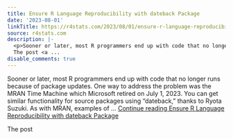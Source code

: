 ```yaml
---
title: Ensure R Language Reproducibility with dateback Package
date: '2023-08-01'
linkTitle: https://r4stats.com/2023/08/01/ensure-r-language-reproducibility-with-dateback-package/
source: r4stats.com
description: |-
  <p>Sooner or later, most R programmers end up with code that no longer runs because of package updates. One way to address the problem was the MRAN Time Machine which Microsoft retired on July 1, 2023. You can get similar functionality for source packages using &#8220;dateback,&#8221; thanks to Ryota Suzuki. As with MRAN, examples of &#8230; <a href="https://r4stats.com/2023/08/01/ensure-r-language-reproducibility-with-dateback-package/" class="more-link">Continue reading <span class="screen-reader-text">Ensure R Language Reproducibility with dateback Package</span></a></p>
  The post <a ...
disable_comments: true
---
```

<p>Sooner or later, most R programmers end up with code that no longer runs because of package updates. One way to address the problem was the MRAN Time Machine which Microsoft retired on July 1, 2023. You can get similar functionality for source packages using &#8220;dateback,&#8221; thanks to Ryota Suzuki. As with MRAN, examples of &#8230; <a href="https://r4stats.com/2023/08/01/ensure-r-language-reproducibility-with-dateback-package/" class="more-link">Continue reading <span class="screen-reader-text">Ensure R Language Reproducibility with dateback Package</span></a></p>
The post <a ...